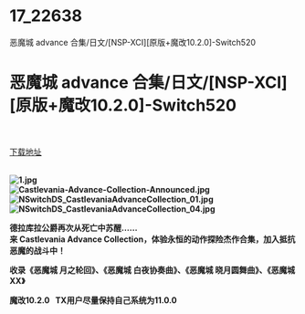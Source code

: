 # 17_22638
恶魔城 advance 合集/日文/[NSP-XCI][原版+魔改10.2.0]-Switch520
# 恶魔城 advance 合集/日文/[NSP-XCI][原版+魔改10.2.0]-Switch520
 <br/></br>
[下载地址](https://www.switch520.cc/article/22638 "下载地址")
<br/></br>

<p><strong><img title="1.jpg" src="https://www.switch520.cc/muke_img/2021_09_24_0a5f63fdda2c9.jpg" alt="1.jpg"></strong><br>
<strong><img title="Castlevania-Advance-Collection-Announced.jpg" src="https://www.switch520.cc/muke_img/2021_09_24_adca05f6b8012.jpg" alt="Castlevania-Advance-Collection-Announced.jpg"></strong><br>
<strong><img title="NSwitchDS_CastlevaniaAdvanceCollection_01.jpg" src="https://www.switch520.cc/muke_img/2021_09_24_07f16bde0f65f.jpg" alt="NSwitchDS_CastlevaniaAdvanceCollection_01.jpg"></strong><br>
<strong><img title="NSwitchDS_CastlevaniaAdvanceCollection_04.jpg" src="https://www.switch520.cc/muke_img/2021_09_24_c5d7e92dab83f.jpg" alt="NSwitchDS_CastlevaniaAdvanceCollection_04.jpg">&nbsp;</strong></p>
<p><strong>德拉库拉公爵再次从死亡中苏醒……</strong><br>
<strong>来 Castlevania Advance Collection，体验永恒的动作探险杰作合集，加入抵抗恶魔的战斗中！</strong></p>
<p><strong>收录《恶魔城 月之轮回》、《恶魔城 白夜协奏曲》、《恶魔城 晓月圆舞曲》、《恶魔城XX》</strong></p>
<p><strong>魔改10.2.0 &nbsp;&nbsp;TX用户尽量保持自己系统为11.0.0</strong></p>
